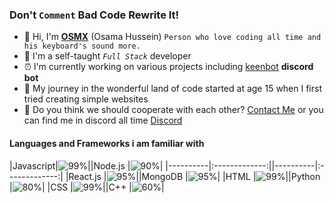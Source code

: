 ### Don't `Comment` Bad Code Rewrite It!
- 👋 Hi, I'm **[OSMX](www.osmx.me)** (Osama Hussein) `Person who love coding all time and his keyboard's sound more.` 
- 👀 I'm a self-taught *`Full Stack`* developer
- ⏰ I'm currently working on various projects including [keenbot](https://www.keenbot.ml) **discord bot**
- 🚀 My journey in the wonderful land of code started at age 15 when I first tried creating simple websites
- 🧬 Do you think we should cooperate with each other? [Contact Me](mailto:husseinosama179@gmail.com) or you can find me in discord all time [Discord](https://discord.gg/fm2J8PE)

#### Languages and Frameworks i am familiar with

|Javascript|![99%](https://progress-bar.dev/99)||Node.js   |![90%](https://progress-bar.dev/90)|
|----------|:-------------:||----------|:-------------:|
|React.js  |![95%](https://progress-bar.dev/95)||MongoDB   |![95%](https://progress-bar.dev/95)|
|HTML      |![99%](https://progress-bar.dev/99)||Python    |![80%](https://progress-bar.dev/80)|
|CSS       |![99%](https://progress-bar.dev/99)||C++       |![60%](https://progress-bar.dev/60)|




<!---
itsosmx/itsosmx is a ✨ special ✨ repository because its `README.md` (this file) appears on your GitHub profile.
You can click the Preview link to take a look at your changes.
--->

